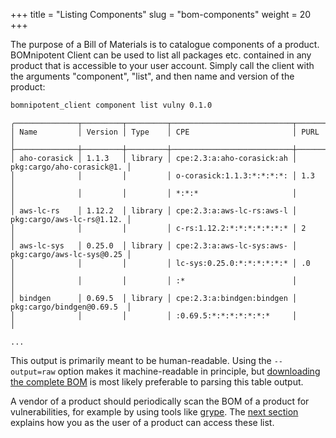 +++
title = "Listing Components"
slug = "bom-components"
weight = 20
+++

The purpose of a Bill of Materials is to catalogue components of a product. BOMnipotent Client can be used to list all packages etc. contained in any product that is accessible to your user account. Simply call the client with the arguments "component", "list", and then name and version of the product:

```bash
bomnipotent_client component list vulny 0.1.0
```
``` {wrap="false" title="output"}
╭──────────────┬─────────┬─────────┬───────────────────────────┬───────────────────────────╮
│ Name         │ Version │ Type    │ CPE                       │ PURL                      │
├──────────────┼─────────┼─────────┼───────────────────────────┼───────────────────────────┤
│ aho-corasick │ 1.1.3   │ library │ cpe:2.3:a:aho-corasick:ah │ pkg:cargo/aho-corasick@1. │
│              │         │         │ o-corasick:1.1.3:*:*:*:*: │ 1.3                       │
│              │         │         │ *:*:*                     │                           │
│ aws-lc-rs    │ 1.12.2  │ library │ cpe:2.3:a:aws-lc-rs:aws-l │ pkg:cargo/aws-lc-rs@1.12. │
│              │         │         │ c-rs:1.12.2:*:*:*:*:*:*:* │ 2                         │
│ aws-lc-sys   │ 0.25.0  │ library │ cpe:2.3:a:aws-lc-sys:aws- │ pkg:cargo/aws-lc-sys@0.25 │
│              │         │         │ lc-sys:0.25.0:*:*:*:*:*:* │ .0                        │
│              │         │         │ :*                        │                           │
│ bindgen      │ 0.69.5  │ library │ cpe:2.3:a:bindgen:bindgen │ pkg:cargo/bindgen@0.69.5  │
│              │         │         │ :0.69.5:*:*:*:*:*:*:*     │                           │

...
```

This output is primarily meant to be human-readable. Using the `--output=raw` option makes it machine-readable in principle, but [downloading the complete BOM](client/consumer/boms/) is most likely preferable to parsing this table output.

A vendor of a product should periodically scan the BOM of a product for vulnerabilities, for example by using tools like [grype](/integration/grype/). The [next section](/client/consumer/vulnerabilities/) explains how you as the user of a product can access these list.
